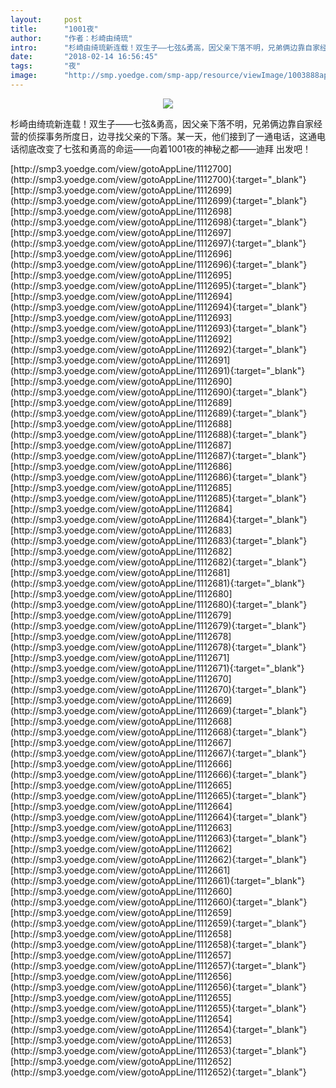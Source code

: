 ```yaml
---
layout:     post
title:      "1001夜"
author:     "作者：杉崎由绮琉"
intro:      "杉崎由绮琉新连载！双生子——七弦&勇高，因父亲下落不明，兄弟俩边靠自家经营的侦探事务所度日，边寻找父亲的下落。某一天，他们接到了一通电话，这通电话彻底改变了七弦和勇高的命运——向着1001夜的神秘之都——迪拜 出发吧！"
date:       "2018-02-14 16:56:45"
tags:       "夜"
image:      "http://smp.yoedge.com/smp-app/resource/viewImage/1003888appline.png"
---
```

<div style="text-align: center">
<p><img src="http://smp.yoedge.com/smp-app/resource/viewImage/1003888appline.png"/></p>
</div>
<p class="post-meta">
<span>杉崎由绮琉新连载！双生子——七弦&勇高，因父亲下落不明，兄弟俩边靠自家经营的侦探事务所度日，边寻找父亲的下落。某一天，他们接到了一通电话，这通电话彻底改变了七弦和勇高的命运——向着1001夜的神秘之都——迪拜 出发吧！</span>
</p>
[http://smp3.yoedge.com/view/gotoAppLine/1112700](http://smp3.yoedge.com/view/gotoAppLine/1112700){:target="_blank"}
[http://smp3.yoedge.com/view/gotoAppLine/1112699](http://smp3.yoedge.com/view/gotoAppLine/1112699){:target="_blank"}
[http://smp3.yoedge.com/view/gotoAppLine/1112698](http://smp3.yoedge.com/view/gotoAppLine/1112698){:target="_blank"}
[http://smp3.yoedge.com/view/gotoAppLine/1112697](http://smp3.yoedge.com/view/gotoAppLine/1112697){:target="_blank"}
[http://smp3.yoedge.com/view/gotoAppLine/1112696](http://smp3.yoedge.com/view/gotoAppLine/1112696){:target="_blank"}
[http://smp3.yoedge.com/view/gotoAppLine/1112695](http://smp3.yoedge.com/view/gotoAppLine/1112695){:target="_blank"}
[http://smp3.yoedge.com/view/gotoAppLine/1112694](http://smp3.yoedge.com/view/gotoAppLine/1112694){:target="_blank"}
[http://smp3.yoedge.com/view/gotoAppLine/1112693](http://smp3.yoedge.com/view/gotoAppLine/1112693){:target="_blank"}
[http://smp3.yoedge.com/view/gotoAppLine/1112692](http://smp3.yoedge.com/view/gotoAppLine/1112692){:target="_blank"}
[http://smp3.yoedge.com/view/gotoAppLine/1112691](http://smp3.yoedge.com/view/gotoAppLine/1112691){:target="_blank"}
[http://smp3.yoedge.com/view/gotoAppLine/1112690](http://smp3.yoedge.com/view/gotoAppLine/1112690){:target="_blank"}
[http://smp3.yoedge.com/view/gotoAppLine/1112689](http://smp3.yoedge.com/view/gotoAppLine/1112689){:target="_blank"}
[http://smp3.yoedge.com/view/gotoAppLine/1112688](http://smp3.yoedge.com/view/gotoAppLine/1112688){:target="_blank"}
[http://smp3.yoedge.com/view/gotoAppLine/1112687](http://smp3.yoedge.com/view/gotoAppLine/1112687){:target="_blank"}
[http://smp3.yoedge.com/view/gotoAppLine/1112686](http://smp3.yoedge.com/view/gotoAppLine/1112686){:target="_blank"}
[http://smp3.yoedge.com/view/gotoAppLine/1112685](http://smp3.yoedge.com/view/gotoAppLine/1112685){:target="_blank"}
[http://smp3.yoedge.com/view/gotoAppLine/1112684](http://smp3.yoedge.com/view/gotoAppLine/1112684){:target="_blank"}
[http://smp3.yoedge.com/view/gotoAppLine/1112683](http://smp3.yoedge.com/view/gotoAppLine/1112683){:target="_blank"}
[http://smp3.yoedge.com/view/gotoAppLine/1112682](http://smp3.yoedge.com/view/gotoAppLine/1112682){:target="_blank"}
[http://smp3.yoedge.com/view/gotoAppLine/1112681](http://smp3.yoedge.com/view/gotoAppLine/1112681){:target="_blank"}
[http://smp3.yoedge.com/view/gotoAppLine/1112680](http://smp3.yoedge.com/view/gotoAppLine/1112680){:target="_blank"}
[http://smp3.yoedge.com/view/gotoAppLine/1112679](http://smp3.yoedge.com/view/gotoAppLine/1112679){:target="_blank"}
[http://smp3.yoedge.com/view/gotoAppLine/1112678](http://smp3.yoedge.com/view/gotoAppLine/1112678){:target="_blank"}
[http://smp3.yoedge.com/view/gotoAppLine/1112671](http://smp3.yoedge.com/view/gotoAppLine/1112671){:target="_blank"}
[http://smp3.yoedge.com/view/gotoAppLine/1112670](http://smp3.yoedge.com/view/gotoAppLine/1112670){:target="_blank"}
[http://smp3.yoedge.com/view/gotoAppLine/1112669](http://smp3.yoedge.com/view/gotoAppLine/1112669){:target="_blank"}
[http://smp3.yoedge.com/view/gotoAppLine/1112668](http://smp3.yoedge.com/view/gotoAppLine/1112668){:target="_blank"}
[http://smp3.yoedge.com/view/gotoAppLine/1112667](http://smp3.yoedge.com/view/gotoAppLine/1112667){:target="_blank"}
[http://smp3.yoedge.com/view/gotoAppLine/1112666](http://smp3.yoedge.com/view/gotoAppLine/1112666){:target="_blank"}
[http://smp3.yoedge.com/view/gotoAppLine/1112665](http://smp3.yoedge.com/view/gotoAppLine/1112665){:target="_blank"}
[http://smp3.yoedge.com/view/gotoAppLine/1112664](http://smp3.yoedge.com/view/gotoAppLine/1112664){:target="_blank"}
[http://smp3.yoedge.com/view/gotoAppLine/1112663](http://smp3.yoedge.com/view/gotoAppLine/1112663){:target="_blank"}
[http://smp3.yoedge.com/view/gotoAppLine/1112662](http://smp3.yoedge.com/view/gotoAppLine/1112662){:target="_blank"}
[http://smp3.yoedge.com/view/gotoAppLine/1112661](http://smp3.yoedge.com/view/gotoAppLine/1112661){:target="_blank"}
[http://smp3.yoedge.com/view/gotoAppLine/1112660](http://smp3.yoedge.com/view/gotoAppLine/1112660){:target="_blank"}
[http://smp3.yoedge.com/view/gotoAppLine/1112659](http://smp3.yoedge.com/view/gotoAppLine/1112659){:target="_blank"}
[http://smp3.yoedge.com/view/gotoAppLine/1112658](http://smp3.yoedge.com/view/gotoAppLine/1112658){:target="_blank"}
[http://smp3.yoedge.com/view/gotoAppLine/1112657](http://smp3.yoedge.com/view/gotoAppLine/1112657){:target="_blank"}
[http://smp3.yoedge.com/view/gotoAppLine/1112656](http://smp3.yoedge.com/view/gotoAppLine/1112656){:target="_blank"}
[http://smp3.yoedge.com/view/gotoAppLine/1112655](http://smp3.yoedge.com/view/gotoAppLine/1112655){:target="_blank"}
[http://smp3.yoedge.com/view/gotoAppLine/1112654](http://smp3.yoedge.com/view/gotoAppLine/1112654){:target="_blank"}
[http://smp3.yoedge.com/view/gotoAppLine/1112653](http://smp3.yoedge.com/view/gotoAppLine/1112653){:target="_blank"}
[http://smp3.yoedge.com/view/gotoAppLine/1112652](http://smp3.yoedge.com/view/gotoAppLine/1112652){:target="_blank"}


